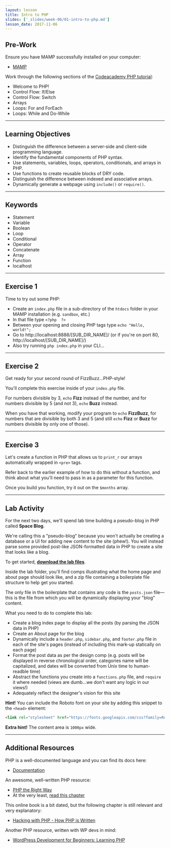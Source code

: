 ```yaml
---
layout: lesson
title: Intro to PHP
slides: ['_slides/week-06/01-intro-to-php.md']
lesson_date: 2017-11-06
---
```


## Pre-Work

Ensure you have MAMP successfully installed on your computer:

- [MAMP](https://www.mamp.info/en/)

Work through the following sections of the [Codeacademy PHP tutorial](https://www.codecademy.com/en/tracks/php):

- Welcome to PHP!
- Control Flow: If/Else
- Control Flow: Switch
- Arrays
- Loops: For and ForEach
- Loops: While and Do-While

---

## Learning Objectives

- Distinguish the difference between a server-side and client-side programming language.
- Identify the fundamental components of PHP syntax.
- Use statements, variables, loops, operators, conditionals, and arrays in PHP.
- Use functions to create reusable blocks of DRY code.
- Distinguish the difference between indexed and associative arrays.
- Dynamically generate a webpage using `include()` or `require()`.

---

## Keywords

- Statement
- Variable
- Boolean
- Loop
- Conditional
- Operator
- Concatenate
- Array
- Function
- localhost

---

## Exercise 1

Time to try out some PHP:

- Create an `index.php` file in a sub-directory of the `htdocs` folder in your MAMP installation (e.g. `sandbox`, etc.)
- In that file type `<?php  ?>`
- Between your opening and closing PHP tags type `echo "Hello, world!";`
- Go to http://localhost:8888/[SUB_DIR_NAME]/ (or if you're on port 80, http://localhost/[SUB_DIR_NAME]/)
- Also try running `php index.php` in your CLI...

---

## Exercise 2

Get ready for your second round of FizzBuzz...PHP-style!

You'll complete this exercise inside of your `index.php` file.

For numbers divisible by 3, `echo` **Fizz** instead of the number, and for numbers divisible by 5 (and not 3), `echo` **Buzz** instead.

When you have that working, modify your program to `echo` **FizzBuzz**, for numbers that are divisible by both 3 and 5 (and still `echo` **Fizz** or **Buzz** for numbers divisible by only one of those).

---

## Exercise 3

Let's create a function in PHP that allows us to `print_r` our arrays automatically wrapped in `<pre>` tags.

Refer back to the earlier example of how to do this without a function, and think about what you'll need to pass in as a parameter for this function.

Once you build you function, try it out on the `$months` array.

---

## Lab Activity

For the next two days, we'll spend lab time building a pseudo-blog in PHP called **Space Blog**.

We're calling this a "pseudo-blog" because you won't actually be creating a database or a UI for adding new content to the site (phew!). You will instead parse some provided post-like JSON-formatted data in PHP to create a site that looks like a blog.

To get started, **[download the lab files](/public/files/labs/php-lab.zip)**.

Inside the lab folder, you'll find comps illustrating what the home page and about page should look like, and a zip file containing a boilerplate file structure to help get you started.

The only file in the boilerplate that contains any code is the `posts.json` file&mdash;this is the file from which you will be dynamically displaying your "blog" content.

What you need to do to complete this lab:

- Create a blog index page to display all the posts (by parsing the JSON data in PHP)
- Create an About page for the blog
- Dynamically include a `header.php`, `sidebar.php`, and `footer.php` file in each of the site's pages (instead of including this mark-up statically on each page)
- Format the post data as per the design comp (e.g. posts will be displayed in reverse chronological order, categories name will be capitalized, and dates will be converted from Unix time to human-readble time)
- Abstract the functions you create into a `functions.php` file, and `require` it where needed (views are dumb...we don't want any logic in our views!)
- Adequately reflect the designer's vision for this site

**Hint!** You can include the Roboto font on your site by adding this snippet to the `<head>` element:

```html
<link rel="stylesheet" href="https://fonts.googleapis.com/css?family=Roboto:400,400italic,700,700italic">
```

**Extra hint!** The content area is `1000px` wide.

---

## Additional Resources

PHP is a well-documented language and you can find its docs here:

- [Documentation](http://php.net/docs.php)

An awesome, well-written PHP resource:

- [PHP the Right Way](http://www.phptherightway.com/)
- At the very least, [read this chapter](http://www.phptherightway.com/pages/The-Basics.html)

This online book is a bit dated, but the following chapter is still relevant and very explanatory:

- [Hacking with PHP - How PHP is Written](http://www.hackingwithphp.com/2/6/0/how-php-is-written)

Another PHP resource, written with WP devs in mind:

- [WordPress Development for Beginners: Learning PHP](http://premium.wpmudev.org/blog/wordpress-development-beginners-php/)
